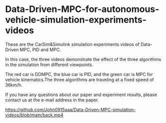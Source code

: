 # Data-Driven-MPC-for-autonomous-vehicle-simulation-experiments-videos

These are the CarSim&amp;Simulink simulation experiments videos of Data-Driven MPC, PID and MPC.

In this case, the three videos demonstrate the effect of the three algorithms in the simulation from different viewpoints.

The red car is DDMPC, the blue car is PID, and the green car is MPC for vehicle kinematics.The three algorithms are traveling at a fixed speed of 36km/h.

If you have any questions about our paper and experiment results, please contact us at the e-mail address in the paper.

https://github.com/John0915aaa/Data-Driven-MPC-simulation-videos/blob/main/back.mp4
